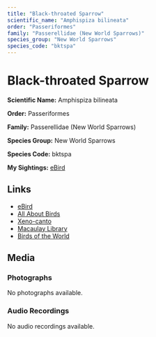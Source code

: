 ```yaml
---
title: "Black-throated Sparrow"
scientific_name: "Amphispiza bilineata"
order: "Passeriformes"
family: "Passerellidae (New World Sparrows)"
species_group: "New World Sparrows"
species_code: "bktspa"
---
```


# Black-throated Sparrow

**Scientific Name:** Amphispiza bilineata

**Order:** Passeriformes

**Family:** Passerellidae (New World Sparrows)

**Species Group:** New World Sparrows

**Species Code:** bktspa

**My Sightings:** [eBird](https://ebird.org/lifelist?r=world&time=life&spp=bktspa)

## Links
* [eBird](https://ebird.org/species/bktspa) 
* [All About Birds](https://www.allaboutbirds.org/guide/bktspa) 
* [Xeno-canto](https://www.xeno-canto.org/species/amphispiza-bilineata) 
* [Macaulay Library](https://search.macaulaylibrary.org/catalog?taxonCode=bktspa&sort=rating_rank_desc)
* [Birds of the World](https://birdsoftheworld.org/bow/species/bktspa)

## Media
### Photographs
No photographs available.

### Audio Recordings
No audio recordings available.
